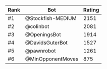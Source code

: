 Rank|Bot|Rating
---|---|---
#1|@Stockfish-MEDIUM|2151
#2|@colinbot|2081
#3|@OpeningsBot|1914
#4|@DavidsGuterBot|1527
#5|@pawnrobot|1261
#6|@MinOpponentMoves|875
